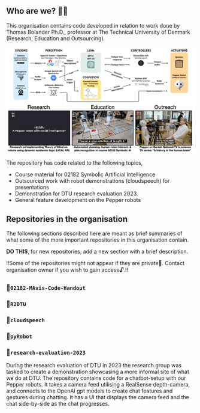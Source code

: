 ## Who are we? 🙋‍♀️
This organisation contains code developed in relation to work done by Thomas Bolander Ph.D., professor at The Technical University of Denmark (Research, Education and Outsourcing).

![Alt Text](images/what_we_do.gif)

The repository has code related to the following topics,
- Course material for 02182 Symbolic Artificial Intelligence
- Outsourced work with robot demonstrations (cloudspeech) for presentations
- Demonstration for DTU research evaluation 2023.
- General feature development on the Pepper robots 

## Repositories in the organisation
The following sections described here are meant as brief summaries of what some of the more important repositories in this organisation contain.

**DO THIS**, for new repositories, add a new section with a brief description.

‼️Some of the repositories might not appear if they are private🔐. Contact organisation owner if you wish to gain access🔓.‼️

### 📂`02182-MAvis-Code-Handout`

### 📂`R2DTU`

### 📂`cloudspeech`

### 📂`pyRobot`

### 📂`research-evaluation-2023`
During the research evaluation of DTU in 2023 the research group was tasked to create a demonstration showcasing a more informal site of what we do at DTU. The repository contains code for a chatbot-setup with our Pepper robots. It takes a camera feed utilising a RealSense depth-camera, and connects to the OpenAI gpt models to create chat features and gestures during chatting. It has a UI that displays the camera feed and the chat side-by-side as the chat progresses.



<!--

**Here are some ideas to get you started:**

🙋‍♀️ A short introduction - what is your organization all about?
🌈 Contribution guidelines - how can the community get involved?
👩‍💻 Useful resources - where can the community find your docs? Is there anything else the community should know?
🍿 Fun facts - what does your team eat for breakfast?
🧙 Remember, you can do mighty things with the power of [Markdown](https://docs.github.com/github/writing-on-github/getting-started-with-writing-and-formatting-on-github/basic-writing-and-formatting-syntax)
-->
